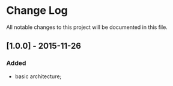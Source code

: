 # Change Log #
All notable changes to this project will be documented in this file.

## [1.0.0] - 2015-11-26 ##
### Added ###
- basic architecture;
